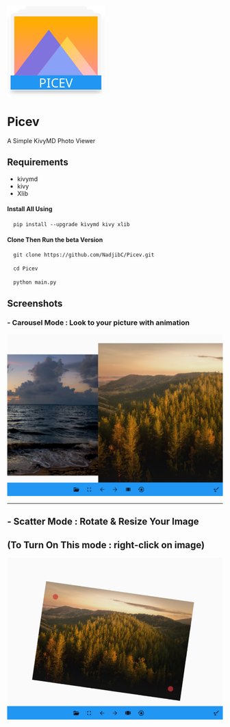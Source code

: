 <img src="logo-picev.png" title="" alt="" data-align="center">

# Picev

A Simple KivyMD Photo Viewer

## Requirements

- kivymd
- kivy
- Xlib

#### Install All Using

      pip install --upgrade kivymd kivy xlib

#### Clone Then Run the beta Version

      git clone https://github.com/NadjibC/Picev.git
    
      cd Picev
    
      python main.py

## Screenshots

### - Carousel Mode : Look to your picture with animation

<img src="screenshots/picev.png" title="" alt="" data-align="left">

------------------------------------------------------------------------------------------------------------------------------

## - Scatter Mode : Rotate & Resize Your Image

## (To Turn On This mode : right-click on image)

![](screenshots/picev2.png)
